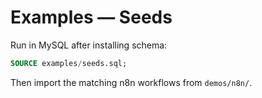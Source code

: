 # Examples — Seeds

Run in MySQL after installing schema:

```sql
SOURCE examples/seeds.sql;
```

Then import the matching n8n workflows from `demos/n8n/`.
